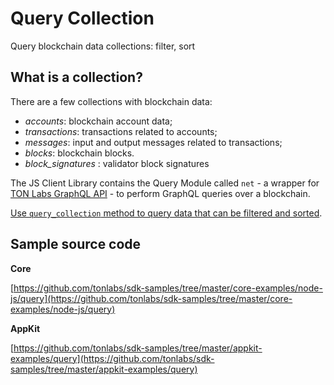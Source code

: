 # Query Collection

Query blockchain data collections: filter, sort

## What is a collection?

There are a few collections with blockchain data:

* _accounts_: blockchain account data;
* _transactions_: transactions related to accounts;
* _messages_: input and output messages related to transactions;
* _blocks_: blockchain blocks.
* _block_signatures_ : validator block signatures

The JS Client Library contains the Query Module called `net` - a wrapper for [TON Labs GraphQL API](../../reference/ton_os_api/) - to perform GraphQL queries over a blockchain.

[Use `query_collection` method to query data that can be filtered and sorted](../../reference/types-and-methods/mod_net.md#query_collection).

## Sample source code

**Core**

[https://github.com/tonlabs/sdk-samples/tree/master/core-examples/node-js/query](https://github.com/tonlabs/sdk-samples/tree/master/core-examples/node-js/query)

**AppKit**

[https://github.com/tonlabs/sdk-samples/tree/master/appkit-examples/query](https://github.com/tonlabs/sdk-samples/tree/master/appkit-examples/query)
